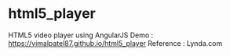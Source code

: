 # html5_player
HTML5 video player using AngularJS
Demo : https://vimalpatel87.github.io/html5_player
Reference : Lynda.com
